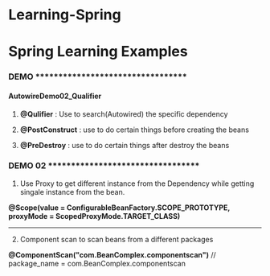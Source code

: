 # Learning-Spring

<h1>Spring Learning Examples</h1>


<h3>DEMO *********************************</h3>

<h4>AutowireDemo02_Qualifier</h4>

1. <b>@Qulifier</b>  : Use to search(Autowired) the specific dependency 

2. <b>@PostConstruct</b> : use to do certain things before creating the beans 

2. <b>@PreDestroy</b> : use to do certain things after destroy the beans 



<h3>DEMO 02 *********************************</h3>

1. Use Proxy to get different instance from the Dependency 
   while getting singale instance from the bean. 

<b>@Scope(value = ConfigurableBeanFactory.SCOPE_PROTOTYPE, proxyMode = ScopedProxyMode.TARGET_CLASS)</b>

-------------------------------------------------------------------------------------------------------------

2. Component scan to scan beans from a different packages 

<b>@ComponentScan("com.BeanComplex.componentscan")</b>    // package_name = com.BeanComplex.componentscan
